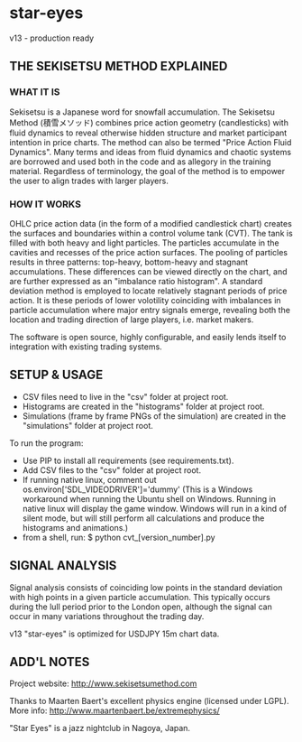 # star-eyes
v13 - production ready

THE SEKISETSU METHOD EXPLAINED
-----------------------------------------------------------------------------

### WHAT IT IS ###
Sekisetsu is a Japanese word for snowfall accumulation. The Sekisetsu Method (積雪メソッド) combines price action geometry (candlesticks) with fluid dynamics to reveal otherwise hidden structure and market participant intention in price charts. The method can also be termed "Price Action Fluid Dynamics". Many terms and ideas from fluid dynamics and chaotic systems are borrowed and used both in the code and as allegory in the training material. Regardless of terminology, the goal of the method is to empower the user to align trades with larger players. 

### HOW IT WORKS ###
OHLC price action data (in the form of a modified candlestick chart) creates the surfaces and boundaries within a control volume tank (CVT). The tank is filled with both heavy and light particles. The particles accumulate in the cavities and recesses of the price action surfaces. The pooling of particles results in three patterns: top-heavy, bottom-heavy and stagnant accumulations. These differences can be viewed directly on the chart, and are further expressed as an "imbalance ratio histogram". A standard deviation method is employed to locate relatively stagnant periods of price action. It is these periods of lower volotility coinciding with imbalances in particle accumulation where major entry signals emerge, revealing both the location and trading direction of large players, i.e. market makers. 

The software is open source, highly configurable, and easily lends itself to integration with existing trading systems.

SETUP & USAGE
-----------------------------------------------------------------------------

* CSV files need to live in the "csv" folder at project root.
* Histograms are created in the "histograms" folder at project root.
* Simulations (frame by frame PNGs of the simulation) are created in the "simulations" folder at project root.

To run the program: 
* Use PIP to install all requirements (see requirements.txt).
* Add CSV files to the "csv" folder at project root.
* If running native linux, comment out os.environ['SDL_VIDEODRIVER']='dummy'
	(This is a Windows workaround when running the Ubuntu shell on Windows. Running in native linux will display the game window. Windows will run in a kind of silent mode, but will still perform all calculations and produce the histograms and animations.)
* from a shell, run:
	$ python cvt_[version_number].py

SIGNAL ANALYSIS
-----------------------------------------------------------------------------
Signal analysis consists of coinciding low points in the standard deviation with high points in a given particle accumulation. This typically occurs during the lull period prior to the London open, although the signal can occur in many variations throughout the trading day. 

v13 "star-eyes" is optimized for USDJPY 15m chart data.

ADD'L NOTES
-----------------------------------------------------------------------------
Project website: http://www.sekisetsumethod.com

Thanks to Maarten Baert's excellent physics engine (licensed under LGPL).
More info: http://www.maartenbaert.be/extremephysics/

"Star Eyes" is a jazz nightclub in Nagoya, Japan. 
